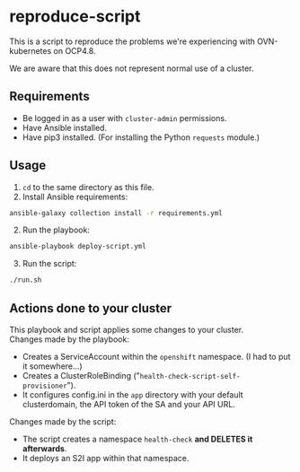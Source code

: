 # reproduce-script
This is a script to reproduce the problems we're experiencing with OVN-kubernetes on OCP4.8.

We are aware that this does not represent normal use of a cluster.

## Requirements
- Be logged in as a user with `cluster-admin` permissions.
- Have Ansible installed.
- Have pip3 installed. (For installing the Python `requests` module.)

## Usage
1. `cd` to the same directory as this file.
2. Install Ansible requirements:
```bash
ansible-galaxy collection install -r requirements.yml
```
2. Run the playbook:
```bash
ansible-playbook deploy-script.yml
```
3. Run the script:
```bash
./run.sh
```

## Actions done to your cluster
This playbook and script applies some changes to your cluster.   
Changes made by the playbook:
- Creates a ServiceAccount within the `openshift` namespace. (I had to put it somewhere...)
- Creates a ClusterRoleBinding ("`health-check-script-self-provisioner`").
- It configures config.ini in the `app` directory with your default clusterdomain, the API token of the SA and your API URL.

Changes made by the script:
- The script creates a namespace `health-check` **and DELETES it afterwards**.
- It deploys an S2I app within that namespace.
